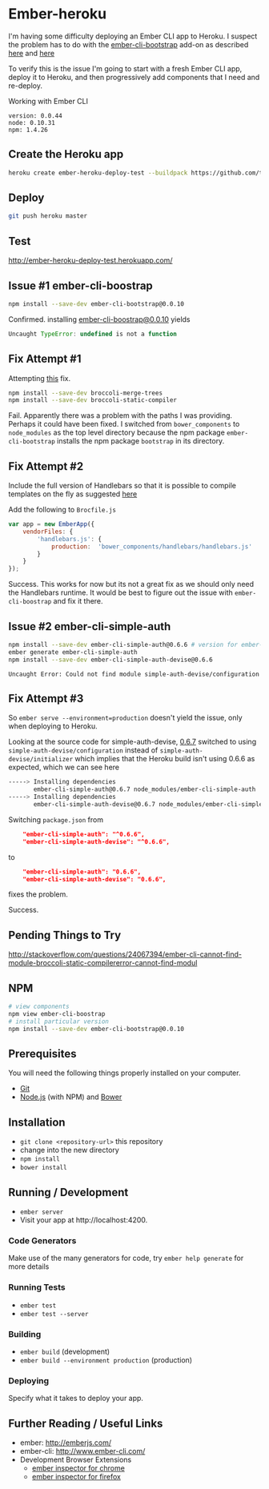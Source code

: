 # Ember-heroku

I'm having some difficulty deploying an Ember CLI app to Heroku. I suspect the problem has to do with the [ember-cli-bootstrap](https://github.com/dockyard/ember-cli-bootstrap) add-on as described [here](https://github.com/ember-addons/bootstrap-for-ember/issues/168) and [here](https://github.com/stefanpenner/ember-cli/issues/1727)

To verify this is the issue I'm going to start with a fresh Ember CLI app, deploy it to Heroku, and then progressively add components that I need and re-deploy.

Working with Ember CLI

```
version: 0.0.44
node: 0.10.31
npm: 1.4.26
```

## Create the Heroku app

```bash
heroku create ember-heroku-deploy-test --buildpack https://github.com/tonycoco/heroku-buildpack-ember-cli.git
```

## Deploy

```bash
git push heroku master
```

## Test

<http://ember-heroku-deploy-test.herokuapp.com/>

## Issue #1 ember-cli-boostrap

```bash
npm install --save-dev ember-cli-bootstrap@0.0.10
```

Confirmed. installing ember-cli-boostrap@0.0.10 yields

``` javascript
Uncaught TypeError: undefined is not a function 
```

## Fix Attempt #1

Attempting [this](https://github.com/ember-addons/bootstrap-for-ember/issues/168) fix.

```bash
npm install --save-dev broccoli-merge-trees
npm install --save-dev broccoli-static-compiler
```

Fail. Apparently there was a problem with the paths I was providing. Perhaps it could have been fixed. I switched from `bower_components` to `node_modules` as the top level directory because the npm package `ember-cli-bootstrap` installs the npm package `bootstrap` in its directory.

## Fix Attempt #2

Include the full version of Handlebars so that it is possible to compile templates on the fly as suggested [here](https://github.com/stefanpenner/ember-cli/issues/972)

Add the following to `Brocfile.js`

```javascript
var app = new EmberApp({
    vendorFiles: {
        'handlebars.js': {
            production:  'bower_components/handlebars/handlebars.js'
        }
    }
});
```

Success. This works for now but its not a great fix as we should only need the Handlebars runtime. It would be best to figure out the issue with `ember-cli-boostrap` and fix it there.

## Issue #2 ember-cli-simple-auth

```bash
npm install --save-dev ember-cli-simple-auth@0.6.6 # version for ember-cli 0.0.44
ember generate ember-cli-simple-auth
npm install --save-dev ember-cli-simple-auth-devise@0.6.6
```

```
Uncaught Error: Could not find module simple-auth-devise/configuration
```

## Fix Attempt #3

So `ember serve --environment=production` doesn't yield the issue, only when deploying to Heroku.

Looking at the source code for simple-auth-devise, [0.6.7](https://github.com/simplabs/ember-cli-simple-auth-devise/commit/d135e3e7e4ba697ecddc316360658638c0eab3fa) switched to using `simple-auth-devise/configuration` instead of `simple-auth-devise/initializer` which implies that the Heroku build isn't using 0.6.6 as expected, which we can see here

```bash
-----> Installing dependencies       
       ember-cli-simple-auth@0.6.7 node_modules/ember-cli-simple-auth
-----> Installing dependencies
       ember-cli-simple-auth-devise@0.6.7 node_modules/ember-cli-simple-auth-devise
```

Switching `package.json` from

```json
    "ember-cli-simple-auth": "^0.6.6",
    "ember-cli-simple-auth-devise": "^0.6.6",
```

to

```json
    "ember-cli-simple-auth": "0.6.6",
    "ember-cli-simple-auth-devise": "0.6.6",
```

fixes the problem.

Success.

## Pending Things to Try

<http://stackoverflow.com/questions/24067394/ember-cli-cannot-find-module-broccoli-static-compilererror-cannot-find-modul>

## NPM

``` bash
# view components
npm view ember-cli-boostrap
# install particular version
npm install --save-dev ember-cli-bootstrap@0.0.10

```

## Prerequisites

You will need the following things properly installed on your computer.

* [Git](http://git-scm.com/)
* [Node.js](http://nodejs.org/) (with NPM) and [Bower](http://bower.io/)

## Installation

* `git clone <repository-url>` this repository
* change into the new directory
* `npm install`
* `bower install`

## Running / Development

* `ember server`
* Visit your app at http://localhost:4200.

### Code Generators

Make use of the many generators for code, try `ember help generate` for more details

### Running Tests

* `ember test`
* `ember test --server`

### Building

* `ember build` (development)
* `ember build --environment production` (production)

### Deploying

Specify what it takes to deploy your app.

## Further Reading / Useful Links

* ember: http://emberjs.com/
* ember-cli: http://www.ember-cli.com/
* Development Browser Extensions
  * [ember inspector for chrome](https://chrome.google.com/webstore/detail/ember-inspector/bmdblncegkenkacieihfhpjfppoconhi)
  * [ember inspector for firefox](https://addons.mozilla.org/en-US/firefox/addon/ember-inspector/)

